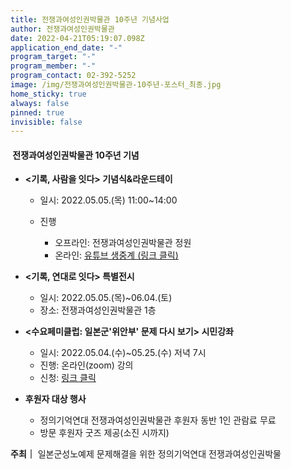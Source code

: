 ```yaml
---
title: 전쟁과여성인권박물관 10주년 기념사업
author: 전쟁과여성인권박물관
date: 2022-04-21T05:19:07.098Z
application_end_date: "-"
program_target: "-"
program_member: "-"
program_contact: 02-392-5252
image: /img/전쟁과여성인권박물관-10주년-포스터_최종.jpg
home_sticky: true
always: false
pinned: true
invisible: false
---
```



####  전쟁과여성인권박물관 10주년 기념

* **<기록, 사람을 잇다> 기념식&라운드테이**

  * 일시: 2022.05.05.(목) 11:00~14:00
  * 진행

    * 오프라인: 전쟁과여성인권박물관 정원
    * 온라인: [유튜브 생중계 (링크 클릭)](bit.ly/10thwarwomen)
* **<기록, 연대로 잇다> 특별전시**

  * 일시: 2022.05.05.(목)~06.04.(토)
  * 장소: 전쟁과여성인권박물관 1층
* **<수요페미클럽: 일본군'위안부' 문제 다시 보기> 시민강좌**

  * 일시: 2022.05.04.(수)~05.25.(수) 저녁 7시
  * 진행: 온라인(zoom) 강의
  * 신청: [링크 클릭 ](https://womenandwarmuseum.net/learning-and-research/programs/%EC%A0%84%EC%9F%81%EA%B3%BC%EC%97%AC%EC%84%B1%EC%9D%B8%EA%B6%8C%EB%B0%95%EB%AC%BC%EA%B4%80-%EA%B0%9C%EA%B4%80-10%EC%A3%BC%EB%85%84-%EA%B8%B0%EB%85%90-%EC%8B%9C%EB%AF%BC%EA%B0%95%EC%A2%8C-%EC%88%98%EC%9A%94%ED%8E%98%EB%AF%B8%ED%81%B4%EB%9F%BD-%EC%9D%BC%EB%B3%B8%EA%B5%B0%EC%9C%84%EC%95%88%EB%B6%80-%EB%AC%B8%EC%A0%9C-%EB%8B%A4%EC%8B%9C-%EB%B3%B4%EA%B8%B0/)
* **후원자 대상 행사**

  * 정의기억연대 전쟁과여성인권박물관 후원자 동반 1인 관람료 무료
  * 방문 후원자 굿즈 제공(소진 시까지)

**주최｜** 일본군성노예제 문제해결을 위한 정의기억연대 전쟁과여성인권박물